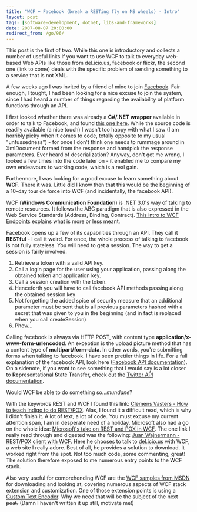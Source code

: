 ```yaml
---
title: "WCF + Facebook (break a RESTing fly on MS wheels) - Intro"
layout: post
tags: [software-development, dotnet, libs-and-frameworks]
date: 2007-08-07 20:00:00
redirect_from: /go/96/
---
```


<div class="messages status">This post is the first of two. While this one is introductory and collects a number of useful links if you want to use WCF to talk to everyday web-based Web APIs like those from del.icio.us, facebook or flickr, the second one (link to come) deals with the specific problem of sending something to a service that is not XML.</div>

A few weeks ago I was invited by a friend of mine to join [Facebook](http://www.facebook.com). Fair enough, I tought, I had been looking for a nice excuse to join the system, since I had heard a number of things regarding the availability of platform functions through an API.

I first looked whether there was already a **C#/.NET wrapper** available in order to talk to Facebook, and found [this one here](http://camelot.homelinux.com/facebook/). While the source code is readily available (a nice touch) I wasn't too happy with what I saw (I am horribly picky when it comes to code, totally opposite to my usual "unfussedness") - for once I don't think one needs to rummage around in XmlDocument formed from the response and handpick the response parameters. Ever heard of deserialization? Anyway, don't get me wrong, I looked a few times into the code later on - it enabled me to compare my own endeavours to working code, which is a real gain.

 Furthermore, I was looking for a good excuse to learn something about **WCF**. There it was. Little did I know then that this would be the beginning of a 10-day tour de force into WCF (and incidentally, the facebook API).

WCF (**Windows Communication Foundation**) is .NET 3.0's way of talking to remote resources. It follows the ABC paradigm that is also expressed in the Web Service Standards (Address, Binding, Contract). [This intro to WCF Endpoints](http://msdn2.microsoft.com/en-us/library/ms733107.aspx) explains what is more or less meant.

Facebook opens up a few of its capabilities through an API. They call it **RESTful** - I call it weird. For once, the whole process of talking to facebook is not fully stateless. You will need to get a session. The way to get a session is fairly involved.

1.  Retrieve a token with a valid API key.
2.  Call a login page for the user using your application, passing along the obtained token and application key.
3.  Call a session creation with the token.
4.  Henceforth you will have to call facebook API methods passing along the obtained session key
5.  Not forgetting the added spice of security measure that an additional parameter must be sent that is all previous parameters hashed with a secret that was given to you in the beginning (and in fact is replaced when you call createSession)
6.  Phew...

Calling facebook is always via HTTP POST, with content type **application/x-www-form-urlencoded**. An exception is the upload picture method that has a content type of **multipart/form-data**. In other words, you're submitting forms when talking to facebook. I have seen prettier things in life. For a full explanation of the facebook API, look here ([Facebook API documentation](http://developers.facebook.com/documentation.php?v=1.0&doc=)). On a sidenote, if you want to see something that I would say is a lot closer to **Re**presentational **S**tate **T**ransfer, check out the [Twitter API documentation](http://groups.google.com/group/twitter-development-talk/web/api-documentation).

Would WCF be able to do something so..._mundane_?

With the keywords REST and WCF I found this link: [Clemens Vasters - How to teach Indigo to do REST/POX](http://staff.newtelligence.net/clemensv/PermaLink,guid,2d61b97b-3a6e-46bd-89db-b1b20499ba18.aspx). Alas, I found it a difficult read, which is why I didn't finish it. A lot of text, a lot of code. You must excuse my current attention span, I am in desperate need of a holiday. Microsoft also had a go on the whole idea: [Microsoft's take on REST and POX in WCF](http://msdn2.microsoft.com/En-US/library/aa395208.aspx). The one link I really read through and digested was the following: [Juan Wajnermann - REST/POX client with WCF](http://weblogs.manas.com.ar/waj/2007/05/13/rest-pox-client-with-wcf/). Here he chooses to talk to [del.icio.us](http://del.icio.us) with WCF, a web site I really adore. Best of all, he provides a solution to download. It worked right from the spot. Not too much code, some commenting, great! The solution therefore exposed to me numerous entry points to the WCF stack.

Also very useful for comprehending WCF are the [WCF samples from MSDN](http://msdn2.microsoft.com/en-us/library/ms751527(VS.90).aspx) for downloading and looking at, covering numerous aspects of WCF stack extension and customization. One of those extension points is using a [Custom Text Encoder](http://msdn2.microsoft.com/en-us/library/ms751486(VS.90).aspx). <strike>Why we need that will be the subject of the next post.</strike> (Damn I haven't written it up still, motivate me!)